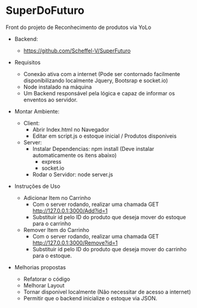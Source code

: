 # SuperDoFuturo
Front do projeto de Reconhecimento de produtos via YoLo
* Backend:
  * https://github.com/Scheffel-V/SuperFuturo
* Requisitos
  * Conexão ativa com a internet (Pode ser contornado facilmente disponibilizando localmente Jquery, Bootsrap e socket.io)
  * Node instalado na máquina
  * Um Backend responsável pela lógica e capaz de informar os enventos ao servidor.
* Montar Ambiente:
  * Client:
    * Abrir Index.html no Navegador
    * Editar em script.js o estoque inicial / Produtos disponiveis
  * Server:
    * Instalar Dependencias: npm install (Deve instalar automaticamente os itens abaixo)
      * express
      * socket.io
    * Rodar o Servidor: node server.js

* Instruções de Uso
  * Adicionar Item no Carrinho
    * Com o server rodando, realizar uma chamada GET http://127.0.0.1:3000/Add?id=1
    * Substituir id pelo ID do produto que deseja mover do estoque para o carrinho
  * Remover Item do Carrinho 
    * Com o server rodando, realizar uma chamada GET http://127.0.0.1:3000/Remove?id=1
    * Substituir id pelo ID do produto que deseja mover do carrinho para o estoque.
* Melhorias propostas
  * Refatorar o código
  * Melhorar Layout
  * Tornar disponivel localmente (Não necessitar de acesso a internet)
  * Permitir que o backend inicialize o estoque via JSON.
